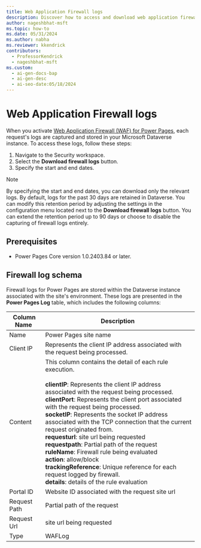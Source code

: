 ```yaml
---
title: Web Application Firewall logs
description: Discover how to access and download web application firewall logs in Power Pages.
author: nageshbhat-msft
ms.topic: how-to
ms.date: 05/31/2024
ms.author: nabha
ms.reviewer: kkendrick
contributors:
  - ProfessorKendrick
  - nageshbhat-msft
ms.custom:
  - ai-gen-docs-bap
  - ai-gen-desc
  - ai-seo-date:05/18/2024
---
```

# Web Application Firewall logs

When you activate [Web Application Firewall (WAF) for Power Pages](web-application-firewall.md), each request's logs are captured and stored in your Microsoft Dataverse instance. To access these logs, follow these steps: 

1. Navigate to the Security workspace.
1. Select the **Download firewall logs** button. 
1. Specify the start and end dates. 

>[!NOTE]
> By specifying the start and end dates, you can download only the relevant logs. By default, logs for the past 30 days are retained in Dataverse. You can modify this retention period by adjusting the settings in the configuration menu located next to the **Download firewall logs** button. You can extend the retention period up to 90 days or choose to disable the capturing of firewall logs entirely. 

## Prerequisites

- Power Pages Core version 1.0.2403.84 or later.

## Firewall log schema 

Firewall logs for Power Pages are stored within the Dataverse instance associated with the site's environment. These logs are presented in the **Power Pages Log** table, which includes the following columns: 

| Column Name  | Description  |
|-------------------------|-------------------------|
| Name  | Power Pages site name  |
| Client IP  | Represents the client IP address associated with the request being processed.  |
| Content  | This column contains the detail of each rule execution.<br /><br />**clientIP**: Represents the client IP address associated with the request being processed. <br />**clientPort**: Represents the client port associated with the request being processed.<br />**socketIP**: Represents the socket IP address associated with the TCP connection that the current request originated from. <br />**requesturl**: site url being requested <br />**requestpath**: Partial path of the request <br />**ruleName**: Firewall rule being evaluated <br />**action**: allow/block<br />**trackingReference**: Unique reference for each request logged by firewall. <br />**details**: details of the rule evaluation   |
| Portal ID  | Website ID associated with the request site url  |
| Request Path  | Partial path of the request  |
| Request Url  | site url being requested  |
| Type  | WAFLog  |
